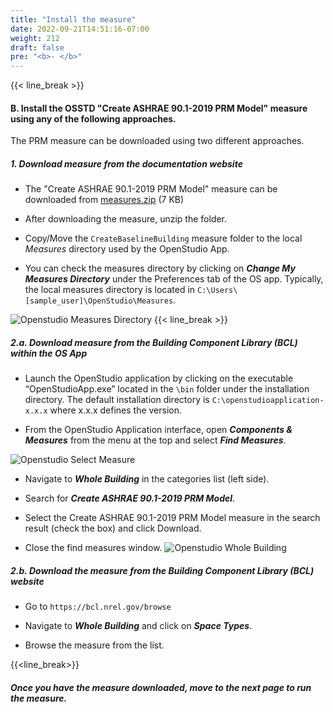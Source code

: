 ```yaml
---
title: "Install the measure"
date: 2022-09-21T14:51:16-07:00
weight: 212
draft: false
pre: "<b>- </b>"
---
```


{{< line_break >}}

#### B. Install the OSSTD "Create ASHRAE 90.1-2019 PRM Model" measure using any of the following approaches. 

The PRM measure can be downloaded using two different approaches.

##### **1. Download measure from the documentation website**

- The "Create ASHRAE 90.1-2019 PRM Model" measure can be downloaded from [measures.zip](/BEM-for-PRM/get_start/os_app/run_measure_cli.files/measures.zip) (7 KB)

- After downloading the measure, unzip the folder.

- Copy/Move the `CreateBaselineBuilding` measure folder to the local *Measures* directory used by the OpenStudio App. <!-- Confirm if folder name was changed in november release --> 

- You can check the measures directory by clicking on **_Change My Measures Directory_** under the Preferences tab of the OS app. Typically, the local measures directory is located in `C:\Users\[sample_user]\OpenStudio\Measures`.

![Openstudio Measures Directory](/BEM-for-PRM/get_start/os_app/images/osapp_measures_directory.jpg?width=800px&align=left&classes=border)
{{< line_break >}}

#####  **2.a. Download measure from the Building Component Library (BCL) within the OS App**

- Launch the OpenStudio application by clicking on the executable “OpenStudioApp.exe” located in the `\bin` folder under the installation directory. The default installation directory is `C:\openstudioapplication-x.x.x` where x.x.x defines the version.

- From the OpenStudio Application interface, open **_Components & Measures_** from the menu at the top and select **_Find Measures_**.

![Openstudio Select Measure](/BEM-for-PRM/get_start/os_app/images/osapp_select_measure.jpg?width=800px&align=left&classes=border)

- Navigate to **_Whole Building_** in the categories list (left side).

- Search for **_Create ASHRAE 90.1-2019 PRM Model_**.

- Select the Create ASHRAE 90.1-2019 PRM Model measure in the search result (check the box) and click Download.

- Close the find measures window.
![Openstudio Whole Building](/BEM-for-PRM/get_start/os_app/images/whole_building.jpg?width=800px&align=left&classes=border)
<!-- Update the 2nd image in Nov with the ASHRAE 90.1 2019 measure listed. -->

##### **2.b. Download the measure from the Building Component Library (BCL) website**

- Go to `https://bcl.nrel.gov/browse`

- Navigate to **_Whole Building_** and click on **_Space Types_**.

- Browse the measure from the list.

<!-- Provide an image for this section as well and provide specific details. -->

{{<line_break>}}

##### **Once you have the measure downloaded, move to the next page to run the measure.** 